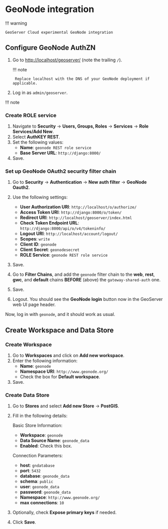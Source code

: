 # GeoNode integration

!!! warning

    GeoServer Cloud experimental GeoNode integration

## Configure GeoNode AuthZN

1. Go to [http://localhost/geoserver/](http://localhost/geoserver/) (note the trailing `/`).

    !!! note

        Replace localhost with the DNS of your GeoNode deployment if applicable.

2. Log in as `admin/geoserver`.

!!! note

### Create ROLE service

1. Navigate to **Security** -> **Users, Groups, Roles** -> **Services** -> **Role Services/Add New**.
2. Select **AuthKEY REST**.
3. Set the following values:
    - **Name**: `geonode REST role service`
    - **Base Server URL**: `http://django:8000/`
4. Save.

### Set up GeoNode OAuth2 security filter chain

1. Go to **Security** -> **Authentication** -> **New auth filter** -> **GeoNode Oauth2**.
2. Use the following settings:
    - **User Authorization URI**: `http://localhost/o/authorize/`
    - **Access Token URI**: `http://django:8000/o/token/`
    - **Redirect URI**: `http://localhost/geoserver/index.html`
    - **Check Token Endpoint URL**: `http://django:8000/api/o/v4/tokeninfo/`
    - **Logout URI**: `http://localhost/account/logout/`
    - **Scopes**: `write`
    - **Client ID**: `geonode`
    - **Client Secret**: `geonodesecret`
    - **ROLE Service**: `geonode REST role service`
3. Save.

4. Go to **Filter Chains**, and add the `geonode` filter chain to the **web**, **rest**, **gwc**, and **default** chains **BEFORE** (above) the `gateway-shared-auth` one.
5. Save.

6. Logout. You should see the **GeoNode login** button now in the GeoServer web UI page header.

Now, log in with `geonode`, and it should work as usual.

## Create Workspace and Data Store

### Create Workspace

1. Go to **Workspaces** and click on **Add new workspace**.
2. Enter the following information:
    - **Name**: `geonode`
    - **Namespace URI**: `http://www.geonode.org/`
    - Check the box for **Default workspace**.
3. Save.

### Create Data Store

1. Go to **Stores** and select **Add new Store** -> **PostGIS**.
2. Fill in the following details:

   Basic Store Information:

   - **Workspace**: `geonode`
   - **Data Source Name**: `geonode_data`
   - **Enabled**: Check this box.

   Connection Parameters:

   - **host**: `gndatabase`
   - **port**: `5432`
   - **database**: `geonode_data`
   - **schema**: `public`
   - **user**: `geonode_data`
   - **password**: `geonode_data`
   - **Namespace**: `http://www.geonode.org/`
   - **max connections**: `10`

3. Optionally, check **Expose primary keys** if needed.
4. Click **Save**.
